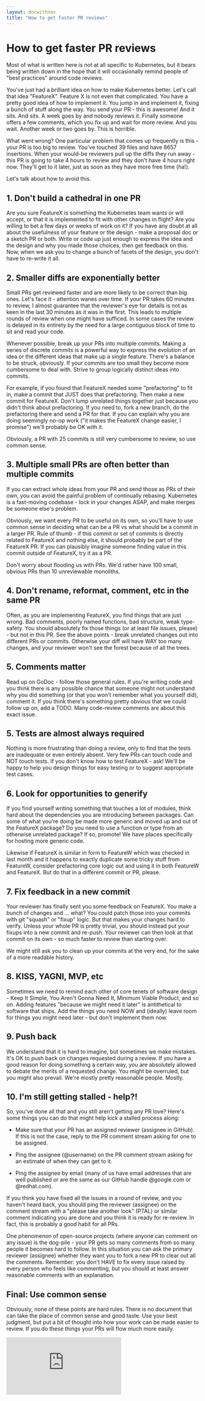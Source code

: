 ```yaml
---
layout: docwithnav
title: "How to get faster PR reviews"
---
```

<!-- BEGIN MUNGE: UNVERSIONED_WARNING -->


<!-- END MUNGE: UNVERSIONED_WARNING -->

# How to get faster PR reviews

Most of what is written here is not at all specific to Kubernetes, but it bears
being written down in the hope that it will occasionally remind people of "best
practices" around code reviews.

You've just had a brilliant idea on how to make Kubernetes better.  Let's call
that idea "FeatureX".  Feature X is not even that complicated.  You have a
pretty good idea of how to implement it.  You jump in and implement it, fixing a
bunch of stuff along the way.  You send your PR - this is awesome!  And it sits.
And sits.  A week goes by and nobody reviews it.  Finally someone offers a few
comments, which you fix up and wait for more review.  And you wait.  Another
week or two goes by.  This is horrible.

What went wrong?  One particular problem that comes up frequently is this - your
PR is too big to review.  You've touched 39 files and have 8657 insertions.
When your would-be reviewers pull up the diffs they run away - this PR is going
to take 4 hours to review and they don't have 4 hours right now.  They'll get to it
later, just as soon as they have more free time (ha!).

Let's talk about how to avoid this.

## 1. Don't build a cathedral in one PR

Are you sure FeatureX is something the Kubernetes team wants or will accept, or
that it is implemented to fit with other changes in flight?  Are you willing to
bet a few days or weeks of work on it?  If you have any doubt at all about the
usefulness of your feature or the design - make a proposal doc or a sketch PR
or both.  Write or code up just enough to express the idea and the design and
why you made those choices, then get feedback on this.  Now, when we ask you to
change a bunch of facets of the design, you don't have to re-write it all.

## 2. Smaller diffs are exponentially better

Small PRs get reviewed faster and are more likely to be correct than big ones.
Let's face it - attention wanes over time.  If your PR takes 60 minutes to
review, I almost guarantee that the reviewer's eye for details is not as keen in
the last 30 minutes as it was in the first.  This leads to multiple rounds of
review when one might have sufficed.  In some cases the review is delayed in its
entirety by the need for a large contiguous block of time to sit and read your
code.

Whenever possible, break up your PRs into multiple commits.  Making a series of
discrete commits is a powerful way to express the evolution of an idea or the
different ideas that make up a single feature.  There's a balance to be struck,
obviously.  If your commits are too small they become more cumbersome to deal
with.  Strive to group logically distinct ideas into commits.

For example, if you found that FeatureX needed some "prefactoring" to fit in,
make a commit that JUST does that prefactoring.  Then make a new commit for
FeatureX.  Don't lump unrelated things together just because you didn't think
about prefactoring.  If you need to, fork a new branch, do the prefactoring
there and send a PR for that.  If you can explain why you are doing seemingly
no-op work ("it makes the FeatureX change easier, I promise") we'll probably be
OK with it.

Obviously, a PR with 25 commits is still very cumbersome to review, so use
common sense.

## 3. Multiple small PRs are often better than multiple commits

If you can extract whole ideas from your PR and send those as PRs of their own,
you can avoid the painful problem of continually rebasing.  Kubernetes is a
fast-moving codebase - lock in your changes ASAP, and make merges be someone
else's problem.

Obviously, we want every PR to be useful on its own, so you'll have to use
common sense in deciding what can be a PR vs what should be a commit in a larger
PR.  Rule of thumb - if this commit or set of commits is directly related to
FeatureX and nothing else, it should probably be part of the FeatureX PR.  If
you can plausibly imagine someone finding value in this commit outside of
FeatureX, try it as a PR.

Don't worry about flooding us with PRs.  We'd rather have 100 small, obvious PRs
than 10 unreviewable monoliths.

## 4. Don't rename, reformat, comment, etc in the same PR

Often, as you are implementing FeatureX, you find things that are just wrong.
Bad comments, poorly named functions, bad structure, weak type-safety.  You
should absolutely fix those things (or at least file issues, please) - but not
in this PR.  See the above points - break unrelated changes out into different
PRs or commits.  Otherwise your diff will have WAY too many changes, and your
reviewer won't see the forest because of all the trees.

## 5. Comments matter

Read up on GoDoc - follow those general rules.  If you're writing code and you
think there is any possible chance that someone might not understand why you did
something (or that you won't remember what you yourself did), comment it.  If
you think there's something pretty obvious that we could follow up on, add a
TODO.  Many code-review comments are about this exact issue.

## 5. Tests are almost always required

Nothing is more frustrating than doing a review, only to find that the tests are
inadequate or even entirely absent.  Very few PRs can touch code and NOT touch
tests.  If you don't know how to test FeatureX - ask!  We'll be happy to help
you design things for easy testing or to suggest appropriate test cases.

## 6. Look for opportunities to generify

If you find yourself writing something that touches a lot of modules, think hard
about the dependencies you are introducing between packages.  Can some of what
you're doing be made more generic and moved up and out of the FeatureX package?
Do you need to use a function or type from an otherwise unrelated package?  If
so, promote!  We have places specifically for hosting more generic code.

Likewise if FeatureX is similar in form to FeatureW which was checked in last
month and it happens to exactly duplicate some tricky stuff from FeatureW,
consider prefactoring core logic out and using it in both FeatureW and FeatureX.
But do that in a different commit or PR, please.

## 7. Fix feedback in a new commit

Your reviewer has finally sent you some feedback on FeatureX.  You make a bunch
of changes and ... what?  You could patch those into your commits with git
"squash" or "fixup" logic.  But that makes your changes hard to verify.  Unless
your whole PR is pretty trivial, you should instead put your fixups into a new
commit and re-push.  Your reviewer can then look at that commit on its own - so
much faster to review than starting over.

We might still ask you to clean up your commits at the very end, for the sake
of a more readable history.

## 8. KISS, YAGNI, MVP, etc

Sometimes we need to remind each other of core tenets of software design - Keep
It Simple, You Aren't Gonna Need It, Minimum Viable Product, and so on.  Adding
features "because we might need it later" is antithetical to software that
ships.  Add the things you need NOW and (ideally) leave room for things you
might need later - but don't implement them now.

## 9. Push back

We understand that it is hard to imagine, but sometimes we make mistakes.  It's
OK to push back on changes requested during a review.  If you have a good reason
for doing something a certain way, you are absolutely allowed to debate the
merits of a requested change.  You might be overruled, but you might also
prevail.  We're mostly pretty reasonable people.  Mostly.

## 10. I'm still getting stalled - help?!

So, you've done all that and you still aren't getting any PR love?  Here's some
things you can do that might help kick a stalled process along:

   * Make sure that your PR has an assigned reviewer (assignee in GitHub).  If
     this is not the case, reply to the PR comment stream asking for one to be
     assigned.

   * Ping the assignee (@username) on the PR comment stream asking for an
     estimate of when they can get to it.

   * Ping the assignee by email (many of us have email addresses that are well
     published or are the same as our GitHub handle @google.com or @redhat.com).

If you think you have fixed all the issues in a round of review, and you haven't
heard back, you should ping the reviewer (assignee) on the comment stream with a
"please take another look" (PTAL) or similar comment indicating you are done and
you think it is ready for re-review.  In fact, this is probably a good habit for
all PRs.

One phenomenon of open-source projects (where anyone can comment on any issue)
is the dog-pile - your PR gets so many comments from so many people it becomes
hard to follow.  In this situation you can ask the primary reviewer
(assignee) whether they want you to fork a new PR to clear out all the comments.
Remember: you don't HAVE to fix every issue raised by every person who feels
like commenting, but you should at least answer reasonable comments with an
explanation.

## Final: Use common sense

Obviously, none of these points are hard rules.  There is no document that can
take the place of common sense and good taste.  Use your best judgment, but put
a bit of thought into how your work can be made easier to review.  If you do
these things your PRs will flow much more easily.


<!-- BEGIN MUNGE: IS_VERSIONED -->
<!-- TAG IS_VERSIONED -->
<!-- END MUNGE: IS_VERSIONED -->


<!-- BEGIN MUNGE: GENERATED_ANALYTICS -->
[![Analytics](https://kubernetes-site.appspot.com/UA-36037335-10/GitHub/docs/devel/faster_reviews.md?pixel)]()
<!-- END MUNGE: GENERATED_ANALYTICS -->

